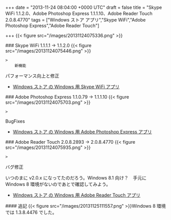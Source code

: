 
+++
date = "2013-11-24 08:04:00 +0000 UTC"
draft = false
title = "Skype WiFi 1.1.2.0、Adobe Photoshop Express 1.1.1.10、Adobe Reader Touch 2.0.8.4770"
tags = ["Windows ストア アプリ","Skype WiFi","Adobe Photoshop Express","Adobe Reader Touch"]

+++
{{< figure src="/images/20131124075336.png"  >}}<br/>


<div class="section">
    ### Skype WiFi 1.1.1.1 → 1.1.2.0
    {{< figure src="/images/20131124075446.png"  >}}<br/>


    >
        新機能


パフォーマンス向上と修正

    

<ul>
<li><a href="http://apps.microsoft.com/windows/ja-jp/app/skype-wifi/47588cf4-d990-42f5-8d47-1c9061d56b3e">Windows ストア の Windows 用 Skype WiFi アプリ</a></li>
</ul>
</div>
<div class="section">
    ### Adobe Photoshop Express 1.1.0.79 → 1.1.1.10
    {{< figure src="/images/20131124075703.png"  >}}<br/>


    >
        

BugFixes

    

<ul>
<li><a href="http://apps.microsoft.com/windows/ja-jp/app/adobe-photoshop-express/c08a0d72-28a1-465a-9e70-6a5b80b44d60">Windows ストア の Windows 用 Adobe Photoshop Express アプリ</a></li>
</ul>
</div>
<div class="section">
    ### Adobe Reader Touch 2.0.8.2893 → 2.0.8.4770
    {{< figure src="/images/20131124075935.png"  >}}<br/>


    >
        

バグ修正

    
いつのまに v2.0.x になってたのだろう。Windows 8.1 向け？　手元に Windows 8 環境がないのであとで確認してみよう。

<ul>
<li><a href="http://apps.microsoft.com/windows/ja-jp/app/adobe-reader-touch/162a2931-8ee6-4a56-9570-53282525d7a3">Windows ストア の Windows 用 Adobe Reader Touch アプリ</a></li>
</ul>
<div class="section">
    #### 追記
    {{< figure src="/images/20131125111557.png"  >}}Windows 8 環境では 1.3.8.4476 でした。

</div>
</div>

